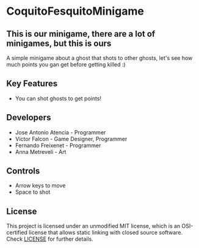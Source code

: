 # CoquitoFesquitoMinigame
## This is our minigame, there are a lot of minigames, but this is ours
A simple minigame about a ghost that shots to other ghosts, let's see how much points you gan get before getting killed :)

## Key Features

 - You can shot ghosts to get points!

## Developers

 - Jose Antonio Atencia - Programmer
 - Victor Falcon        - Game Designer, Programmer
 - Fernando Freixenet   - Programmer
 - Anna Metreveli       - Art

## Controls
 - Arrow keys to move
 - Space to shot

## License
This project is licensed under an unmodified MIT license, which is an OSI-certified license that allows static linking with closed source software. Check [LICENSE](LICENSE) for further details.

